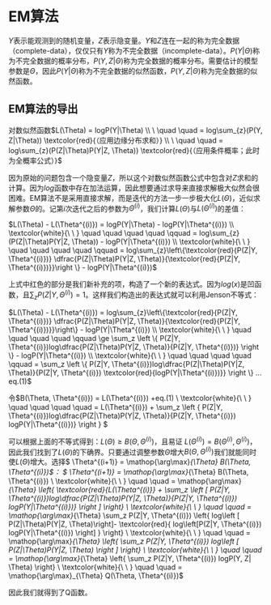 # EM算法
$Y​$表示能观测到的随机变量，$Z​$表示隐变量。$Y​$和$Z​$连在一起的称为完全数据（complete-data），仅仅只有$Y​$称为不完全数据（incomplete-data）。$P(Y|\Theta)​$称为不完全数据的概率分布，$P(Y, Z|\Theta)​$称为完全数据的概率分布。需要估计的模型参数是$\Theta​$，因此$P(Y|\Theta)​$称为不完全数据的似然函数，$P(Y, Z|\Theta)​$称为完全数据的似然函数。
## EM算法的导出
对数似然函数$L(\Theta) = logP(Y|\Theta)  \\ \  \quad \quad = log\sum_{z}(P(Y, Z|\Theta)) \textcolor{red}{（应用边缘分布求和）} \\ \  \quad \quad = log\sum_{z}(P(Z|\Theta)P(Y|Z, \Theta))  \textcolor{red}{（应用条件概率；此时为全概率公式）}​$

因为原始的问题包含一个隐变量$Z​$，所以这个对数似然函数公式中包含对$Z​$求和的计算。因为$log​$函数中存在加法运算，因此想要通过求导来直接求解极大似然会很困难。EM算法不是采用直接求解，而是迭代的方法一步一步极大化$L(\Theta)​$，近似求解参数$\Theta​$的。记第$i​$次迭代之后的参数为$\Theta^{(i)}​$，我们计算$L(\Theta)​$与$L(\Theta^{(i)})​$的差值：

$L(\Theta) - L(\Theta^{(i)}) = logP(Y|\Theta) - logP(Y|\Theta^{(i)}) \\ \textcolor{white}{\ \ } \quad \quad \quad \quad \qquad  = log\sum_{z}(P(Z|\Theta)P(Y|Z, \Theta)) - logP(Y|\Theta^{(i)}) \\ \textcolor{white}{\ \ } \quad \quad \quad \quad \qquad  = log\sum_{z}\left\{\textcolor{red}{P(Z|Y, \Theta^{(i)})} \dfrac{P(Z|\Theta)P(Y|Z, \Theta)}{\textcolor{red}{P(Z|Y, \Theta^{(i)})}}\right \} - logP(Y|\Theta^{(i)})$

上式中红色的部分是我们新补充的项，构造了一个新的表达式。因为$log(x)$是凹函数，且$\sum_{z}P(Z|Y, \Theta^{(i)}) = 1$。这样我们构造出的表达式就可以利用Jenson不等式：

$L(\Theta) - L(\Theta^{(i)}) = log\sum_{z}\left\{\textcolor{red}{P(Z|Y, \Theta^{(i)})} \dfrac{P(Z|\Theta)P(Y|Z, \Theta)}{\textcolor{red}{P(Z|Y, \Theta^{(i)})}}\right\} - logP(Y|\Theta^{(i)}) \\ \textcolor{white}{\ \ } \quad \quad \quad \quad \qquad  \ge  \sum_z \left \{ P(Z|Y, \Theta^{(i)})log\dfrac{P(Z|\Theta)P(Y|Z, \Theta)}{P(Z|Y, \Theta^{(i)})} \right \} - logP(Y|\Theta^{(i)})   \\ \textcolor{white}{\ \ } \quad \quad \quad \quad \qquad  =  \sum_z \left \{ P(Z|Y, \Theta^{(i)})log\dfrac{P(Z|\Theta)P(Y|Z, \Theta)}{P(Z|Y, \Theta^{(i)}) \textcolor{red}{logP(Y|\Theta^{(i)})}} \right \}   ... eq.(1)$

令$B(\Theta, \Theta^{(i)}) = L(\Theta^{(i)}) +eq.(1) \\ \textcolor{white}{\ \ } \quad \quad \quad \quad = L(\Theta^{(i)}) + \sum_z \left \{ P(Z|Y, \Theta^{(i)})log\dfrac{P(Z|\Theta)P(Y|Z, \Theta)}{P(Z|Y, \Theta^{(i)}) logP(Y|\Theta^{(i)})} \right \}  $

可以根据上面的不等式得到：$L(\Theta) \ge B(\Theta, \Theta^{(i)})$，且易证 $L(\Theta^{(i)}) = B(\Theta^{(i)}, \Theta^{(i)})$，因此我们找到了$L(\Theta)$的下确界。只要通过调整参数$\Theta$增大$B(\Theta, \Theta^{(i)})$我们就能同时使$L(\Theta)$增大。选择$ \Theta^{(i+1)} = \mathop{\arg\max}_{\Theta} B(\Theta, \Theta^{(i)})$：
$ \Theta^{(i+1)} = \mathop{\arg\max}_{\Theta} B(\Theta, \Theta^{(i)}) \\ \textcolor{white}{\ \ }  \quad \quad = \mathop{\arg\max}_{\Theta} \left\{ \textcolor{red}{L(\Theta^{(i)}} + \sum_z \left [ P(Z|Y, \Theta^{(i)})log\dfrac{P(Z|\Theta)P(Y|Z, \Theta)}{P(Z|Y, \Theta^{(i)}) logP(Y|\Theta^{(i)})} \right ] \right\} \\ \textcolor{white}{\ \ } \quad \quad = \mathop{\arg\max}_{\Theta} \sum_z  P(Z|Y, \Theta^{(i)}) \left\{ log\left [ P(Z|\Theta)P(Y|Z, \Theta)\right]- \textcolor{red}{  log\left[P(Z|Y, \Theta^{(i)}) logP(Y|\Theta^{(i)}) \right]   } \right\}  \\ \textcolor{white}{\ \ } \quad \quad = \mathop{\arg\max}_{\Theta} \left\{ \sum_z  P(Z|Y, \Theta^{(i)}) log\left [ P(Z|\Theta)P(Y|Z, \Theta) \right ] \right\}   \\ \textcolor{white}{\ \ } \quad \quad = \mathop{\arg\max}_{\Theta} \left\{ \sum_z  P(Z|Y, \Theta^{(i)}) logP(Y, Z| \Theta) \right\} \\ \textcolor{white}{\ \ } \quad \quad = \mathop{\arg\max}_{\Theta} Q(\Theta, \Theta^{(i)})$

因此我们就得到了Q函数。
